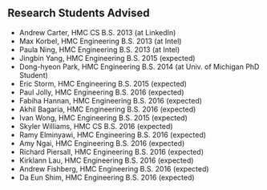 ## Research Students Advised

* Andrew Carter, HMC CS B.S. 2013 (at LinkedIn) 
* Max Korbel, HMC Engineering B.S. 2013 (at Intel) 
* Paula Ning, HMC Engineering B.S. 2013 (at Intel) 
* Jingbin Yang, HMC Engineering B.S. 2015 (expected)
* Dong-hyeon Park, HMC Engineering B.S. 2014 (at Univ. of Michigan PhD Student)
* Eric Storm, HMC Engineering B.S. 2015 (expected)
* Paul Jolly, HMC Engineering B.S. 2016 (expected)
* Fabiha Hannan, HMC Engineering B.S. 2016 (expected)
* Akhil Bagaria, HMC Engineering B.S. 2016 (expected)
* Ivan Wong, HMC Engineering B.S. 2015 (expected)
* Skyler Williams, HMC CS B.S. 2016 (expected)
* Ramy Elminyawi, HMC Engineering B.S. 2016 (expected)
* Amy Ngai, HMC Engineering B.S. 2016 (expected)
* Richard Piersall, HMC Engineering B.S. 2016 (expected)
* Kirklann Lau, HMC Engineering B.S. 2016 (expected)
* Andrew Fishberg, HMC Engineering B.S. 2016 (expected)
* Da Eun Shim, HMC Engineering B.S. 2016 (expected)
